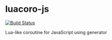 # luacoro-js

[![Build Status](https://travis-ci.org/townewgokgok/luacoro-js.svg?branch=master)](https://travis-ci.org/townewgokgok/luacoro-js)

Lua-like coroutine for JavaScript using generator

